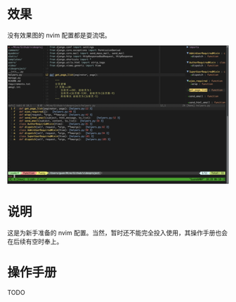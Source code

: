 # 效果

没有效果图的 nvim 配置都是耍流氓。

![显示效果图](./imgs/QQ20191006-182836@2x.png)


# 说明

这是为新手准备的 nvim 配置。当然，暂时还不能完全投入使用，其操作手册也会在后续有空时奉上。

# 操作手册
TODO